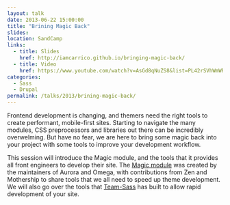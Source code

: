 ```yaml
---
layout: talk
date: 2013-06-22 15:00:00
title: "Brining Magic Back"
slides:
location: SandCamp
links:
  - title: Slides
    href: http://iamcarrico.github.io/bringing-magic-back/
  - title: Video
    href: https://www.youtube.com/watch?v=AsGd8qNuZS8&list=PL42rSVhWmWRtydBksnU16IszNR7J58cnH
categories:
  - Sass
  - Drupal
permalink: /talks/2013/brining-magic-back/
---
```


Frontend development is changing, and themers need the right tools to create performant, mobile-first sites. Starting to navigate the many modules, CSS preprocessors and libraries out there can be incredibly overwelming. But have no fear, we are here to bring some magic back into your project with some tools to improve your development workflow.

This session will introduce the Magic module, and the tools that it provides all front engineers to develop their site. The [Magic module](https://drupal.org/project/magic) was created by the maintainers of Aurora and Omega, with contributions from Zen and Mothership to share tools that we all need to speed up theme development. We will also go over the tools that [Team-Sass](https://github.com/Team-Sass/) has built to allow rapid development of your site.
